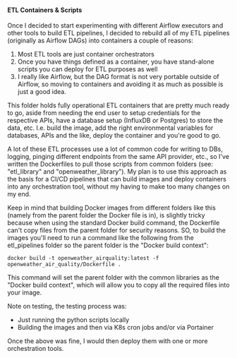 #### ETL Containers & Scripts

Once I decided to start experimenting with different Airflow executors and other tools to build ETL pipelines, I decided to rebuild all of my ETL pipelines (originally as Airflow DAGs) into containers a couple of reasons: 
1) Most ETL tools are just container orchestrators 
2) Once you have things defined as a container, you have stand-alone scripts you can deploy for ETL purposes as well
3) I really like Airflow, but the DAG format is not very portable outside of Airflow, so moving to containers and avoiding it as much as possible is just a good idea. 

This folder holds fully operational ETL containers that are pretty much ready to go, aside from needing the end user to setup credentials for the respective APIs, have a database setup (InfluxDB or Postgres) to store the data, etc. I.e. build the image, add the right environmental variables for databases, APIs and the like, deploy the container and you're good to go. 

A lot of these ETL processes use a lot of common code for writing to DBs, logging, pinging different endpoints from the same API provider, etc., so I've written the Dockerfiles to pull those scripts from common folders (see: "etl_library" and "openweather_library"). My plan is to use this approach as the basis for a CI/CD pipelines that can build images and deploy containers into any orchestration tool, without my having to make too many changes on my end. 

Keep in mind that building Docker images from different folders like this (namely from the parent folder the Docker file is in), is slightly tricky because when using the standard Docker build command, the Dockerfile can't copy files from the parent folder for security reasons. SO, to build the images you'll need to run a command like the following from the etl_pipelines folder so the parent folder is the "Docker build context": 

~~~
docker build -t openweather_airquality:latest -f openweather_air_quality/Dockerfile .
~~~

This command will set the parent folder with the common libraries as the "Docker build context", which will allow you to copy all the required files into your image. 

Note on testing, the testing process was:
* Just running the python scripts locally
* Building the images and then via K8s cron jobs and/or via Portainer

Once the above was fine, I would then deploy them with one or more orchestration tools. 

